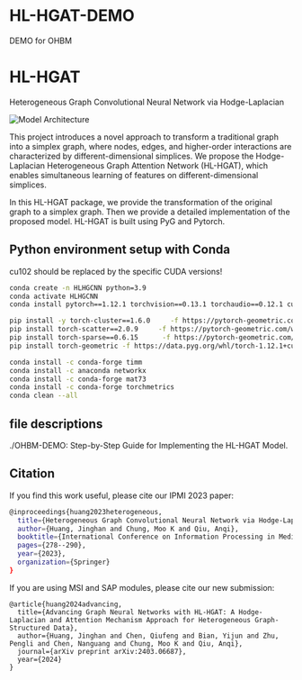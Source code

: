 # HL-HGAT-DEMO
DEMO for OHBM
# HL-HGAT
Heterogeneous Graph Convolutional Neural Network via Hodge-Laplacian

<picture>
 <img alt="Model Architecture" src="Architecture_v2.png">
</picture>

This project introduces a novel approach to transform a traditional graph into a simplex graph, where nodes, edges, and higher-order interactions are characterized by different-dimensional simplices. We propose the Hodge-Laplacian Heterogeneous Graph Attention Network (HL-HGAT), which enables simultaneous learning of features on different-dimensional simplices.

In this HL-HGAT package, we provide the transformation of the original graph to a simplex graph. Then we provide a detailed implementation of the proposed model. HL-HGAT is built using PyG and Pytorch.

## Python environment setup with Conda
cu102 should be replaced by the specific CUDA versions!
```bash
conda create -n HLHGCNN python=3.9
conda activate HLHGCNN
conda install pytorch==1.12.1 torchvision==0.13.1 torchaudio==0.12.1 cudatoolkit=10.2 -c pytorch

pip install -y torch-cluster==1.6.0     -f https://pytorch-geometric.com/whl/torch-1.12.1+cu102.html
pip install torch-scatter==2.0.9     -f https://pytorch-geometric.com/whl/torch-1.12.1+cu102.html
pip install torch-sparse==0.6.15      -f https://pytorch-geometric.com/whl/torch-1.12.1+cu102.html
pip install torch-geometric -f https://data.pyg.org/whl/torch-1.12.1+cu102.html

conda install -c conda-forge timm
conda install -c anaconda networkx
conda install -c conda-forge mat73
conda install -c conda-forge torchmetrics
conda clean --all
```

## file descriptions
./OHBM-DEMO:  Step-by-Step Guide for Implementing the HL-HGAT Model.


## Citation
If you find this work useful, please cite our IPMI 2023 paper:
```bash
@inproceedings{huang2023heterogeneous,
  title={Heterogeneous Graph Convolutional Neural Network via Hodge-Laplacian for Brain Functional Data},
  author={Huang, Jinghan and Chung, Moo K and Qiu, Anqi},
  booktitle={International Conference on Information Processing in Medical Imaging},
  pages={278--290},
  year={2023},
  organization={Springer}
}
```
If you are using MSI and SAP modules, please cite our new submission:
```
@article{huang2024advancing,
  title={Advancing Graph Neural Networks with HL-HGAT: A Hodge-Laplacian and Attention Mechanism Approach for Heterogeneous Graph-Structured Data},
  author={Huang, Jinghan and Chen, Qiufeng and Bian, Yijun and Zhu, Pengli and Chen, Nanguang and Chung, Moo K and Qiu, Anqi},
  journal={arXiv preprint arXiv:2403.06687},
  year={2024}
}
```





